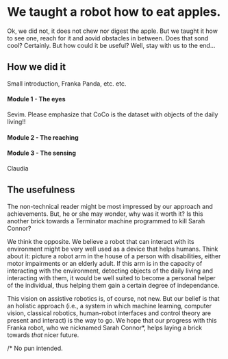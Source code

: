 # We taught a robot how to eat apples.

Ok, we did not, it does not chew nor digest the apple.  But we taught it how to see one, reach for it and aovid obstacles in between.  Does that sond cool? Certainly. But how could it be useful? Well, stay with us to the end... 



## How we did it

Small introduction, Franka Panda, etc. etc. 



#### Module 1  - The eyes

 Sevim. Please emphasize that CoCo is the dataset with objects of the daily living!!

#### Module 2  - The reaching 





#### Module 3  - The sensing

Claudia



## The usefulness 

The non-technical reader might be most impressed by our approach and achievements. But, he or she may wonder, why was it worth it? Is this another brick towards a Terminator machine programmed to kill Sarah Connor? 

We think the opposite. We believe a robot that can interact with its environment might be very well used as a device that helps humans. Think about it: picture a robot arm in the house of a person with disabilities, either motor impairments or an elderly adult.  If this arm is in the capacity of interacting with the environment, detecting objects of the daily living and interacting with them, it would be well suited to become a personal helper of the individual, thus helping them gain a certain degree of independance. 

This vision on assistive robotics is, of course, not new. But our belief is that  an holistic approach (i.e., a system in which machine learning, computer vision, classical robotics, human-robot interfaces and control theory are present and interact) is the way to go.  We hope that our progress with this Franka robot, who we nicknamed Sarah Connor*, helps laying a brick towards _that_ nicer future. 

/* No pun intended.



